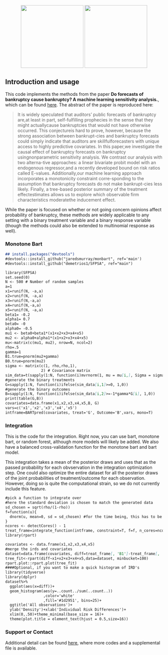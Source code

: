
<div style="text-align: center">
<a href="https://arxiv.org/pdf/2106.04503.pdf">
<img src="{{site.baseurl}}/going_vs_bank_newvar.png" height="200" /></a>
  <a href="https://github.com/demetrios1/bankruptcy_sensitivity">
<img src="{{site.baseurl}}/going_vs_bank_newvar_hist.png" height="200" /></a>
</div>

<!--![going_vs_bank_reg-1.png]({{site.baseurl}}/going_vs_bank_reg-1.png )-->
## Introduction and usage

This code implements the methods from the paper **Do forecasts of bankruptcy cause bankruptcy? A machine learning sensitivity analysis.**, which can be found [here](https://arxiv.org/pdf/2106.04503.pdf).  The abstract of the paper is reproduced here:

> It is widely speculated that auditors’ public forecasts of bankruptcy are,at least in part, self-fulfilling prophecies in the sense that they might actuallycause bankruptcies that would not have otherwise occurred. This conjectureis hard to prove, however, because the strong association between bankrupt-cies and bankruptcy forecasts could simply indicate that auditors are skillfulforecasters with unique access to highly predictive covariates. In this paper,we investigate the causal effect of bankruptcy forecasts on bankruptcy usingnonparametric sensitivity analysis. We contrast our analysis with two alterna-tive approaches: a linear bivariate probit model with an endogenous regressor,and a recently developed bound on risk ratios called E-values. Additionally,our machine learning approach incorporates a monotonicity constraint corre-sponding to the assumption that bankruptcy forecasts do not make bankrupt-cies less likely. Finally, a tree-based posterior summary of the treatment effectestimates allows us to explore which observable firm characteristics moderatethe inducement effect.


While the paper is focused on whether or not going concern opinions affect probability of bankruptcy, these methods are widely applicable to any setting with a binary treatment variable and a binary response variable (though the methods could also be extended to multinomial response as well).  


### Monotone Bart
```markdown
## install.packages("devtools")
#devtools::install_github("jaredsmurray/monbart", ref='main')
#devtools::install_github("demetrios1/SFPSA", ref="main")

library(SFPSA)
set.seed(0)
N <- 500 # Number of random samples
a=1
x1=runif(N, -a,a)
x2=runif(N, -a,a)
x3=runif(N,-a,a)
x4=runif(N,-a,a)
x5=runif(N, -a,a)
beta1= -0.2
alpha1= 0.7
beta0= -0
alpha0= -0.5
mu1 <- beta0+beta1*(x1+x2+x3+x4+x5)
mu2 <- alpha0+alpha1*(x1+x2+x3+x4+x5)
mu<-matrix(c(mu1, mu2), nrow=N, ncol=2)
rho=.5
gamma=1
B1.true=pnorm(mu2+gamma)
B0.true=pnorm(mu2)
sigma <- matrix(c(1, rho,rho,1),
                2) # Covariance matrix
sim_data=t(sapply(1:N, function(i)mvrnorm(1, mu = mu[i,], Sigma = sigma )))
#generate the binary treatments
G=sapply(1:N, function(i)ifelse(sim_data[i,1]>=0, 1,0))
#generate the binary outcomes
B=sapply(1:N, function(i)ifelse(sim_data[i,2]>=-1*gamma*G[i], 1,0))
print(table(G,B))
covariates=data.frame(x1,x2,x3,x4,x5,B, G)
vars=c('x1','x2','x3','x4','x5')
intframe=BARTpred(covariates, treat='G', Outcome='B',vars, mono=T)
```

### Integration
This is the code for the integration.  Right now, you can use bart, monotone bart, or random forest, although more models will likely be added.  We also have a balanced cross-validation function for the monotone bart and bart model.  

This integration takes a mean of the posterior draws and uses that as the passed probability for each obvservation in the integration optimization step.  One could also optimize the entire dataset for all the posterior draws of the joint probabilities of treatment/outcome for each observation.  However, doing so is quite the computational strain, so we do not currently include this feature. 

```markdown
#pick a function to integrate over
#here the standard deviation is chosen to match the generated data
sd_chosen = sqrt(rho/(1-rho))
f=function(u){
  dnorm(u, mean=0, sd = sd_chosen) #for the time being, this has to be done as a number not a variable
}
ncores <- detectCores() - 1
treat_frame=integrate_function(intframe, constraint=T, f=f, n_cores=ncores, lambda=0)
library(rpart)

covariates <- data.frame(x1,x2,x3,x4,x5)
#merge the irds and covariates
dataset=data.frame(covariates, diff=treat_frame[, 'B1']-treat_frame[, 'B0'])
tree_fit<-rpart(diff~x1+x2+x3+x4+x5,data=dataset, minbucket=100)
rpart.plot::rpart.plot(tree_fit)
####Optional, if you want to make a quick histogram of IRD's
library(tidyverse)
library(dplyr)
dataset%>%
  ggplot(aes(x=diff))+
  geom_histogram(aes(y=..count../sum(..count..))
                 ,color='white'
                 ,fill='#1d2951', bins=25)+
  ggtitle('All observations')+
  ylab('Density')+xlab('Individual Risk Differences')+
  xlim(0,.50)+theme_minimal(base_size = 16)+
  theme(plot.title = element_text(hjust = 0.5,size=16))

```




### Support or Contact

Additional detail can be found [here](https://github.com/demetrios1/bankruptcy_sensitivity), where more codes and a supplemental file is available.
